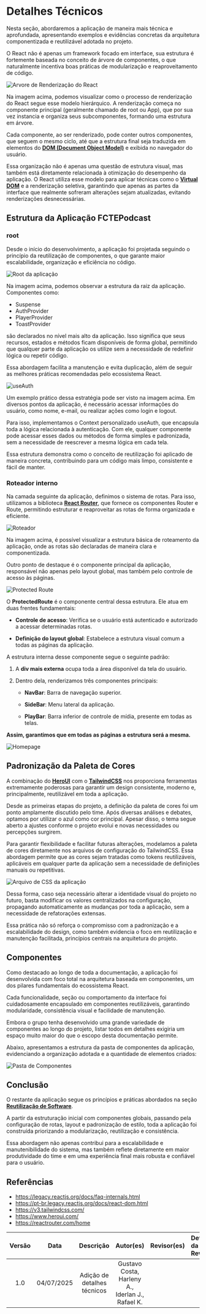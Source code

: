 # Detalhes Técnicos

Nesta seção, abordaremos a aplicação de maneira mais técnica e aprofundada, apresentando exemplos e evidências concretas da arquitetura componentizada e reutilizável adotada no projeto.

O React não é apenas um framework focado em interface, sua estrutura é fortemente baseada no conceito de árvore de componentes, o que naturalmente incentiva boas práticas de modularização e reaproveitamento de código.

![Arvore de Renderização do React](_media/arvore_react.png)

Na imagem acima, podemos visualizar como o processo de renderização do React segue esse modelo hierárquico. A renderização começa no componente principal (geralmente chamado de root ou App), que por sua vez instancia e organiza seus subcomponentes, formando uma estrutura em árvore.

Cada componente, ao ser renderizado, pode conter outros componentes, que seguem o mesmo ciclo, até que a estrutura final seja traduzida em elementos do [**DOM (Document Object Model)**](https://pt-br.legacy.reactjs.org/docs/react-dom.html) e exibida no navegador do usuário.

Essa organização não é apenas uma questão de estrutura visual, mas também está diretamente relacionada à otimização do desempenho da aplicação. O React utiliza esse modelo para aplicar técnicas como o [**Virtual DOM**](https://legacy.reactjs.org/docs/faq-internals.html) e a renderização seletiva, garantindo que apenas as partes da interface que realmente sofreram alterações sejam atualizadas, evitando renderizações desnecessárias.

## Estrutura da Aplicação FCTEPodcast


### root

Desde o início do desenvolvimento, a aplicação foi projetada seguindo o princípio da reutilização de componentes, o que garante maior escalabilidade, organização e eficiência no código.

![Root da aplicação](_media/root.png)

Na imagem acima, podemos observar a estrutura da raiz da aplicação. Componentes como:

- Suspense
- AuthProvider
- PlayerProvider
- ToastProvider

são declarados no nível mais alto da aplicação. Isso significa que seus recursos, estados e métodos ficam disponíveis de forma global, permitindo que qualquer parte da aplicação os utilize sem a necessidade de redefinir lógica ou repetir código.

Essa abordagem facilita a manutenção e evita duplicação, além de seguir as melhores práticas recomendadas pelo ecossistema React.

![useAuth](_media/useAuth.png)

Um exemplo prático dessa estratégia pode ser visto na imagem acima. Em diversos pontos da aplicação, é necessário acessar informações do usuário, como nome, e-mail, ou realizar ações como login e logout.

Para isso, implementamos o Context personalizado useAuth, que encapsula toda a lógica relacionada à autenticação. Com ele, qualquer componente pode acessar esses dados ou métodos de forma simples e padronizada, sem a necessidade de reescrever a mesma lógica em cada tela.

Essa estrutura demonstra como o conceito de reutilização foi aplicado de maneira concreta, contribuindo para um código mais limpo, consistente e fácil de manter.

### Roteador interno

Na camada seguinte da aplicação, definimos o sistema de rotas. Para isso, utilizamos a biblioteca [**React Router**](https://reactrouter.com/home), que fornece os componentes Router e Route, permitindo estruturar e reaproveitar as rotas de forma organizada e eficiente.

![Roteador](_media/router.png)

Na imagem acima, é possível visualizar a estrutura básica de roteamento da aplicação, onde as rotas são declaradas de maneira clara e componentizada.

Outro ponto de destaque é o componente principal da aplicação, responsável não apenas pelo layout global, mas também pelo controle de acesso às páginas.

![Protected Route](../_media/protectedroute.jpeg)

O **ProtectedRoute** é o componente central dessa estrutura. Ele atua em duas frentes fundamentais:

- **Controle de acesso**: Verifica se o usuário está autenticado e autorizado a acessar determinadas rotas.

- **Definição do layout global**: Estabelece a estrutura visual comum a todas as páginas da aplicação.

A estrutura interna desse componente segue o seguinte padrão:

1. A **div mais externa** ocupa toda a área disponível da tela do usuário.

2. Dentro dela, renderizamos três componentes principais:

    - **NavBar**: Barra de navegação superior.

    - **SideBar**: Menu lateral da aplicação.

    - **PlayBar**: Barra inferior de controle de mídia, presente em todas as telas.
  

**Assim, garantimos que em todas as páginas a estrutura será a mesma.**

![Homepage](_media/home.png)

## Padronização da Paleta de Cores

A combinação do [**HeroUI**](https://www.heroui.com/) com o [**TailwindCSS**](https://v3.tailwindcss.com/) nos proporciona ferramentas extremamente poderosas para garantir um design consistente, moderno e, principalmente, reutilizável em toda a aplicação.

Desde as primeiras etapas do projeto, a definição da paleta de cores foi um ponto amplamente discutido pelo time. Após diversas análises e debates, optamos por utilizar o azul como cor principal. Apesar disso, o tema segue aberto a ajustes conforme o projeto evolui e novas necessidades ou percepções surgirem.

Para garantir flexibilidade e facilitar futuras alterações, modelamos a paleta de cores diretamente nos arquivos de configuração do TailwindCSS. Essa abordagem permite que as cores sejam tratadas como tokens reutilizáveis, aplicáveis em qualquer parte da aplicação sem a necessidade de definições manuais ou repetitivas.


![Arquivo de CSS da aplicação](_media/css.png)

Dessa forma, caso seja necessário alterar a identidade visual do projeto no futuro, basta modificar os valores centralizados na configuração, propagando automaticamente as mudanças por toda a aplicação, sem a necessidade de refatorações extensas.

Essa prática não só reforça o compromisso com a padronização e a escalabilidade do design, como também evidencia o foco em reutilização e manutenção facilitada, princípios centrais na arquitetura do projeto.

## Componentes

Como destacado ao longo de toda a documentação, a aplicação foi desenvolvida com foco total na arquitetura baseada em componentes, um dos pilares fundamentais do ecossistema React.

Cada funcionalidade, seção ou comportamento da interface foi cuidadosamente encapsulado em componentes reutilizáveis, garantindo modularidade, consistência visual e facilidade de manutenção.

Embora o grupo tenha desenvolvido uma grande variedade de componentes ao longo do projeto, listar todos em detalhes exigiria um espaço muito maior do que o escopo desta documentação permite.

Abaixo, apresentamos a estrutura da pasta de componentes da aplicação, evidenciando a organização adotada e a quantidade de elementos criados:

![Pasta de Componentes](_media/componentes.png)

## Conclusão

O restante da aplicação segue os princípios e práticas abordados na seção [**Reutilização de Software**](/ArquiteturaReutilizacao/4.2.ReutilizacaoDeSoftware.md).

A partir da estruturação inicial com componentes globais, passando pela configuração de rotas, layout e padronização de estilo, toda a aplicação foi construída priorizando a modularização, reutilização e consistência.

Essa abordagem não apenas contribui para a escalabilidade e manutenibilidade do sistema, mas também reflete diretamente em maior produtividade do time e em uma experiência final mais robusta e confiável para o usuário.

## Referências

- https://legacy.reactjs.org/docs/faq-internals.html
- https://pt-br.legacy.reactjs.org/docs/react-dom.html
- https://v3.tailwindcss.com/
- https://www.heroui.com/
- https://reactrouter.com/home

| Versão |    Data    |        Descrição         |    Autor(es)    |  Revisor(es)     |  Detalhes da Revisão  |  
| :----: | :--------: | :----------------------: | :-------------: | :----------------| :---------------------|
|  1.0   | 04/07/2025 |   Adição de detalhes técnicos   | Gustavo Costa, Harleny A., Iderlan J., Rafael K. |      ||